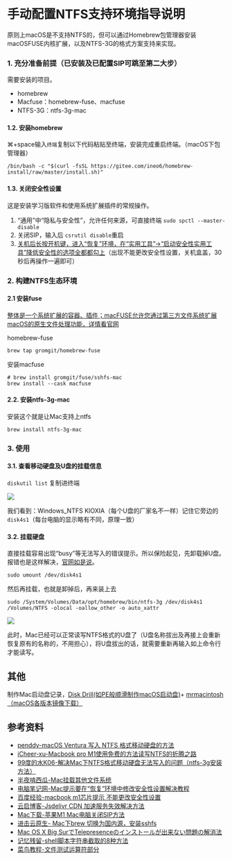 # 手动配置NTFS支持环境指导说明

原则上macOS是不支持NTFS的，但可以通过Homebrew包管理器安装macOSFUSE内核扩展，以及NTFS-3G的格式方案支持来实现。

### 1. 充分准备前提（已安装及已配置SIP可跳至第二大步）

需要安装的项目。

* homebrew
* Macfuse：homebrew-fuse、macfuse
* NTFS-3G：ntfs-3g-mac

#### 1.2. 安装homebrew

⌘+space输入`终端`复制以下代码粘贴至终端，安装完成重启终端。（macOS下包管理器）

```shell
/bin/bash -c "$(curl -fsSL https://gitee.com/ineo6/homebrew-install/raw/master/install.sh)"
```

#### 1.3. 关闭安全性设置

这是安装学习版软件和使用系统扩展插件的常规操作。

1. “通用”中“隐私与安全性”，允许任何来源，可直接终端 `sudo spctl --master-disable`
2. 关闭SIP，输入后 `csrutil disable`重启
3. [关机后长按开机键，进入“恢复”环境，在“实用工具”->“启动安全性实用工具”降低安全性的选项全都都勾上](https://www.pcbiji.com/212402.html)（出现不能更改安全性设置，关机盒盖，30秒后再操作一遍即可）


### 2. 构建NTFS生态环境

#### 2.1 安装fuse 

[整体是一个系统扩展的容器、插件；macFUSE允许您通过第三方文件系统扩展macOS的原生文件处理功能，详情看官网](https://osxfuse.github.io)

homebrew-fuse

```shell
brew tap gromgit/homebrew-fuse
```
安装macfuse

```shell
# brew install gromgit/fuse/sshfs-mac
brew install --cask macfuse
```

#### 2.2. 安装ntfs-3g-mac

安装这个就是让Mac支持上ntfs

```shell
brew install ntfs-3g-mac
```

### 3. 使用 

#### 3.1. 查看移动硬盘及U盘的挂载信息

`diskutil list` 复制进终端

![](https://fastly.jsdelivr.net/gh/hoochanlon/free-mac-ntfs/shashin/diskutil-list.png)

我们看到：Windows_NTFS KIOXIA（每个U盘的厂家名不一样）记住它旁边的`disk4s1`（每台电脑的显示略有不同，原理一致）

#### 3.2. 挂载硬盘

直接挂载容易出现“busy”等无法写入的错误提示。所以保险起见，先卸载掉U盘。报错也是这样解决，[官网如是说](https://github.com/osxfuse/osxfuse/wiki/NTFS-3G)。

```shell
sudo umount /dev/disk4s1
```

然后再挂载，也就是卸掉后，再来装上去

```shell
sudo /System/Volumes/Data/opt/homebrew/bin/ntfs-3g /dev/disk4s1 /Volumes/NTFS -olocal -oallow_other -o auto_xattr
```

![](https://fastly.jsdelivr.net/gh/hoochanlon/free-mac-ntfs/shashin/umount-3g.png)

此时，Mac已经可以正常读写NTFS格式的U盘了（U盘名称拔出及再接上会重新恢复原有的名称的，不用担心），将U盘拔出的话，就需要重新再输入如上命令行才能读写。

## 其他 

制作Mac启动盘记录，[Disk Drill(如PE般顺滑制作macOS启动盘)](https://www.cleverfiles.com/data-recovery-software.html)+ [mrmacintosh（macOS各版本镜像下载）](https://mrmacintosh.com/blog/)

## 参考资料

* [penddy-macOS Ventura 写入 NTFS 格式移动硬盘的方法](https://zhuanlan.zhihu.com/p/558705589?utm_id=0)
* [iCheer-xu-Macbook pro M1使用免费的方法读写NTFS的折腾之路](https://blog.csdn.net/qq_36071963/article/details/126052367)
* [99度的水K06-解决Mac下NTFS格式移动硬盘无法写入的问题（ntfs-3g安装方法）](https://www.bilibili.com/read/cv18512586/)
* [半夜啃西瓜-Mac挂载其他文件系统](https://zhuanlan.zhihu.com/p/558825467)
* [电脑笔记网-Mac提示要在“恢复”环境中修改安全性设置解决教程](https://www.pcbiji.com/212402.html)
* [百度经验-macbook m1芯片提示 不能更改安全性设置](https://jingyan.baidu.com/article/6dad5075eb900ee022e36ed0.html)
* [云启博客-Jsdelivr CDN 加速服务失效解决方法](https://blog.52date.cn/article/84.html)
* [Mac下载-苹果M1 Mac电脑关闭SIP方法](https://www.bilibili.com/read/cv10527878/)
* [进击云原生- Mac下brew 切换为国内源，安装sshfs](https://www.cnblogs.com/liabio/p/16647600.html)
* [Mac OS X Big SurでTelepresenceのインストールが出来ない問題の解消法](https://qiita.com/sayama0402/items/598e31fe351dcc188774)
* [记忆残留-shell脚本字符串截取的8种方法](https://www.cnblogs.com/zwgblog/p/6031256.html)
* [菜鸟教程-文件测试运算符部分](https://www.runoob.com/linux/linux-shell-basic-operators.html)

